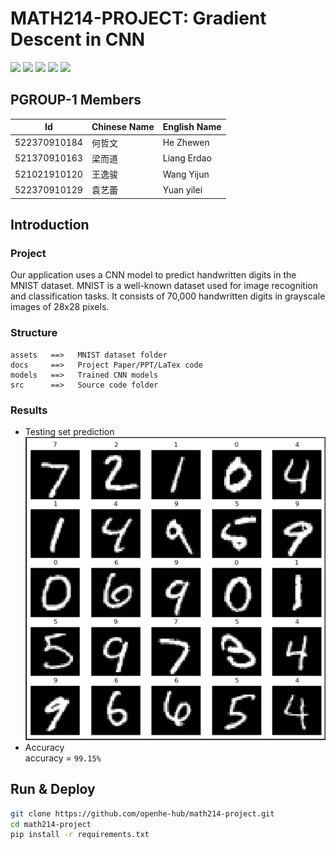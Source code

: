 # MATH214-PROJECT: Gradient Descent in CNN
![](https://img.shields.io/badge/Project-MATH214-red)
![](https://img.shields.io/badge/Lang-Python3.8-cyan)
![](https://img.shields.io/badge/Framework-Pytorch-orange)
![](https://img.shields.io/badge/Model-CNN-blueviolet)
![](https://img.shields.io/badge/CUDA-ENABLED-lightgreen)

## PGROUP-1 Members
| Id           | Chinese Name | English Name |
| ------------ | ------------ | ------------ |
| 522370910184 | 何哲文       | He Zhewen    |
| 521370910163         | 梁而道       | Liang Erdao  |
|     521021910120        | 王逸骏       | Wang Yijun   |
|    522370910129          | 袁艺蕾       | Yuan yilei   |
## Introduction
### Project
Our application uses a CNN model to predict handwritten digits in the MNIST dataset. MNIST is a well-known dataset used for image recognition and classification tasks. It consists of 70,000 handwritten digits in grayscale images of 28x28 pixels.
### Structure
```
assets   ==>   MNIST dataset folder
docs     ==>   Project Paper/PPT/LaTex code
models   ==>   Trained CNN models
src      ==>   Source code folder
```
### Results
* Testing set prediction  
![](./docs/slide/img/result.png)
* Accuracy  
accuracy = `99.15%`


## Run & Deploy
```bash
git clone https://github.com/openhe-hub/math214-project.git
cd math214-project
pip install -r requirements.txt
```
